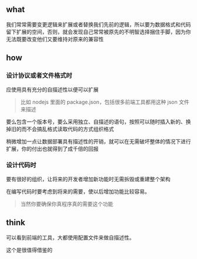 ## what
我们常常需要变更逻辑来扩展或者替换我们先前的逻辑，所以要为数据格式和代码留下扩展的空间，否则，就会发现自己常常被原先的不明智选择捆住手脚，因为你无法既要改变他们又要维持对原来的兼容性

## how

### 设计协议或者文件格式时

应使用具有充分的自描述性以便可以扩展
>比如 nodejs 里面的 package.json，包括很多前端工具都用这种 json 文件来描述

要么包含一个版本号，要么采用独立、自描述的语句，按照可以随时插入新的、换掉旧的而不会搞乱格式读取代码的方式组织格式

稍微增加一点让数据部署具有描述性的开销，就可以在无需破坏整体的情况下进行扩展，你的付出也就得到了成千倍的回报


### 设计代码时
要有很好的组织，让将来的开发者增加新功能时无需拆毁或重建整个架构

在编写代码时要考虑到将来的需要，使以后增加功能比较容易。
> 当然你要确保你真程序真的需要这个功能


## think
可以看到前端的工具，大都使用配置文件来做自描述性。

这个是很值得借鉴的





